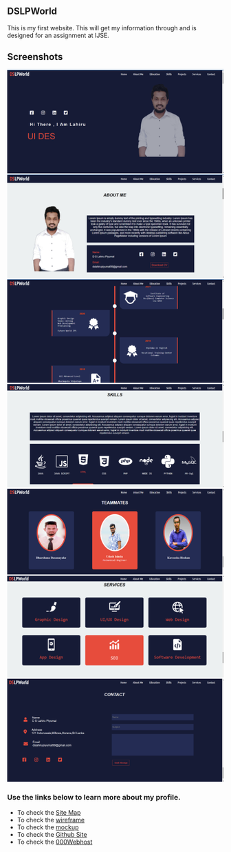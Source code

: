 ## DSLPWorld

This is my first website. This will get my information through and is designed for an assignment at IJSE.

## Screenshots

![](assets/images/ReadmeImg/1.png)
![](assets/images/ReadmeImg/2.png)
![](assets/images/ReadmeImg/3.png)
![](assets/images/ReadmeImg/4.png)
![](assets/images/ReadmeImg/5.png)
![](assets/images/ReadmeImg/6.png)
![](assets/images/ReadmeImg/7.png)

### Use the links below to learn more about my profile.

- To check the [Site Map](https://www.gloomaps.com/HirsvElb7r)
- To check the [wireframe](https://wireframe.cc/rGQ2SU)
- To check the [mockup](https://www.figma.com/file/e5cTGQrNSXC3bGrxtjBX1G/Untitled?node-id=0%3A1)
- To check the [Github Site](https://dlp-sekara.github.io/DSLPWorld/)
- To check the [000Webhost](https://dslpworld.000webhostapp.com)